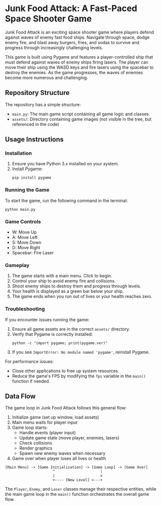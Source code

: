 # Junk Food Attack: A Fast-Paced Space Shooter Game

Junk Food Attack is an exciting space shooter game where players defend against waves of enemy fast food ships. Navigate through space, dodge enemy fire, and blast away burgers, fries, and sodas to survive and progress through increasingly challenging levels.

This game is built using Pygame and features a player-controlled ship that must defend against waves of enemy ships firing lasers. The player can move their ship using the WASD keys and fire lasers using the spacebar to destroy the enemies. As the game progresses, the waves of enemies become more numerous and challenging.

## Repository Structure

The repository has a simple structure:

- `main.py`: The main game script containing all game logic and classes
- `assets/`: Directory containing game images (not visible in the tree, but referenced in the code)

## Usage Instructions

### Installation

1. Ensure you have Python 3.x installed on your system.
2. Install Pygame:
   ```
   pip install pygame
   ```

### Running the Game

To start the game, run the following command in the terminal:

```
python main.py
```

### Game Controls

- W: Move Up
- A: Move Left
- S: Move Down
- D: Move Right
- Spacebar: Fire Laser

### Gameplay

1. The game starts with a main menu. Click to begin.
2. Control your ship to avoid enemy fire and collisions.
3. Shoot enemy ships to destroy them and progress through levels.
4. Your health is displayed as a green bar below your ship.
5. The game ends when you run out of lives or your health reaches zero.

### Troubleshooting

If you encounter issues running the game:

1. Ensure all game assets are in the correct `assets/` directory.
2. Verify that Pygame is correctly installed:
   ```
   python -c "import pygame; print(pygame.ver)"
   ```
3. If you see `ImportError: No module named 'pygame'`, reinstall Pygame.

For performance issues:
- Close other applications to free up system resources.
- Reduce the game's FPS by modifying the `fps` variable in the `main()` function if needed.

## Data Flow

The game loop in Junk Food Attack follows this general flow:

1. Initialize game (set up window, load assets)
2. Main menu waits for player input
3. Game loop starts:
   - Handle events (player input)
   - Update game state (move player, enemies, lasers)
   - Check collisions
   - Render graphics
   - Spawn new enemy waves when necessary
4. Game over when player loses all lives or health

```
[Main Menu] -> [Game Initialization] -> [Game Loop] -> [Game Over]
                      ^                     |
                      |                     v
                      +---- [New Level] <---+
```

The `Player`, `Enemy`, and `Laser` classes manage their respective entities, while the main game loop in the `main()` function orchestrates the overall game flow.